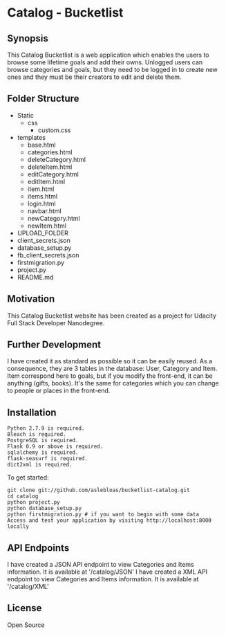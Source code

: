 # Catalog - Bucketlist
## Synopsis

This Catalog Bucketlist is a web application which enables the users to browse some lifetime goals and add their owns.
Unlogged users can browse categories and goals, but they need to be logged in to create new ones and they must be their creators to edit and delete them.


## Folder Structure

* Static
  * css
    * custom.css
* templates
  * base.html
  * categories.html
  * deleteCategory.html
  * deleteItem.html
  * editCategory.html
  * editItem.html
  * item.html
  * items.html
  * login.html
  * navbar.html
  * newCategory.html
  * newItem.html
* UPLOAD_FOLDER
* client_secrets.json
* database_setup.py
* fb_client_secrets.json
* firstmigration.py
* project.py
* README.md


## Motivation

This Catalog Bucketlist website has been created as a project for Udacity Full Stack Developer Nanodegree.


## Further Development
I have created it as standard as possible so it can be easily reused.
As a consequence, they are 3 tables in the database: User, Category and Item.
Item correspond here to goals, but if you modify the front-end, it can be anything (gifts, books). It's the same for categories which you can change to people or places in the front-end.


## Installation

```
Python 2.7.9 is required.
Bleach is required.
PostgreSQL is required.
Flask 0.9 or above is required.
sqlalchemy is required.
flask-seasurf is required.
dict2xml is required.
```

To get started:
```
git clone git://github.com/aslebloas/bucketlist-catalog.git
cd catalog
python project.py
python database_setup.py
python firstmigration.py # if you want to begin with some data
Access and test your application by visiting http://localhost:8000 locally
```

## API Endpoints
I have created a JSON API endpoint to view Categories and Items information.
It is available at '/catalog/JSON'
I have created a XML API endpoint to view Categories and Items information.
It is available at '/catalog/XML'

## License
Open Source
